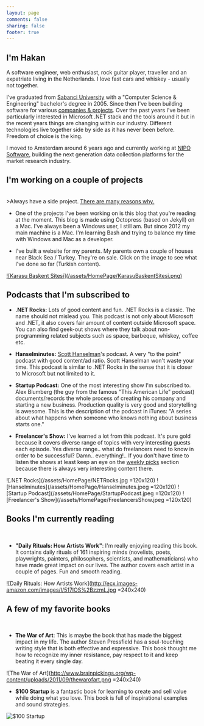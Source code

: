 ```yaml
---
layout: page
comments: false
sharing: false
footer: true
---
```


<h2 class="title">I'm Hakan</h2>

A software engineer, web enthusiast, rock guitar player, traveller and an expatriate living in the Netherlands. I love fast cars and whiskey - usually not together.

I’ve graduated from <a href="http://www.sabanciuniv.edu/en/" target="_blank">Sabanci University</a> with a "Computer Science & Engineering" bachelor's degree in 2005. Since then I've been building software for various <a href="{{ root_url }}/portfolio">companies & projects</a>. Over the past years I've been particularly interested in Microsoft .NET stack and the tools around it but in the recent years things are changing within our industry. Different technologies live together side by side as it has never been before. Freedom of choice is the king.

I moved to Amsterdam around 6 years ago and currently working at <a href="http://www.niposoftware.com/" target="_blank">NIPO Software</a>, building the next generation data collection platforms for the market research industry.

<h2 class="title">I'm working on a couple of projects</h2>
<br/>
>Always have a side project. 
<a href="http://www.scotthyoung.com/blog/2011/01/07/day-jobs-vs-side-projects/" target="_blank">There are many reasons why.</a>

* One of the projects I've been working on is this blog that you're reading at the moment. This blog is made using Octopress (based on Jekyll) on a Mac. I've always been a Windows user, I still am. But since 2012 my main machine is a Mac. I'm learning Bash and trying to balance my time with Windows and Mac as a developer.

* I've built a website for my parents. My parents own a couple of houses near Black Sea / Turkey. They're on sale. Click on the image to see what I've done so far (Turkish content).

<a href="http://www.karasubaskent.com/" target="_blank">
![Karasu Başkent Sitesi](/assets/HomePage/KarasuBaskentSitesi.png)
</a>

<h2 class="title">Podcasts that I'm subscribed to</h2>

* **.NET Rocks:** Lots of good content and fun. .NET Rocks is a classic. The name should not mislead you. This podcast is not only about Microsoft and .NET, it also covers fair amount of content outside Microsoft space. You can also find geek-out shows where they talk about non-programming related subjects such as space, barbeque, whiskey, coffee etc.

* **Hanselminutes:** <a href="http://www.hanselman.com/" target="_blank">Scott Hanselman</a>'s podcast. A very "to the point" podcast with good content/ad ratio. Scott Hanselman won't waste your time. This podcast is similar to .NET Rocks in the sense that it is closer to Microsoft but not limited to it.

* **Startup Podcast:** One of the most interesting show I'm subscribed to. Alex Blumberg (the guy from the famous "This American Life" podcast) documents/records the whole process of creating his company and starting a new business. Production quality is very good and storytelling is awesome. This is the description of the podcast in iTunes: "A series about what happens when someone who knows nothing about business starts one."

* **Freelancer's Show:** I've learned a lot from this podcast. It's pure gold because it covers diverse range of topics with very interesting guests each episode. Yes diverse range.. what do freelancers need to know in order to be successful? Damn.. everything!.. If you don't have time to listen the shows at least keep an eye on the <a href="http://devchat.tv/freelancers/picks" target="_blank">weekly picks</a> section because there is always very interesting content there.

![.NET Rocks](/assets/HomePage/NETRocks.jpg =120x120)
![Hanselminutes](/assets/HomePage/Hanselminutes.jpeg =120x120)
![Startup Podcast](/assets/HomePage/StartupPodcast.jpeg =120x120)
![Freelancer's Show](/assets/HomePage/FreelancersShow.jpeg =120x120)

<h2 class="title">Books I'm currently reading</h2>
<br />

* **"Daily Rituals: How Artists Work"**: I'm really enjoying reading this book. It contains daily rituals of 161 inspiring minds (novelists, poets, playwrights, painters, philosophers, scientists, and mathematicians) who have made great impact on our lives. The author covers each artist in a couple of pages. Fun and smooth reading.

![Daily Rituals: How Artists Work](http://ecx.images-amazon.com/images/I/517lOS%2BzzmL.jpg =240x240)

<h2 class="title">A few of my favorite books</h2>
<br />

* **The War of Art**: This is maybe the book that has made the biggest impact in my life. The author Steven Pressfield has a soul-touching writing style that is both effective and expressive. This book thought me how to recognize my inner resistance, pay respect to it and keep beating it every single day.

![The War of Art](http://www.brainpickings.org/wp-content/uploads/2011/09/thewarofart.png =240x240)

* **$100 Startup** is a fantastic book for learning to create and sell value while doing what you love. This book is full of inspirational examples and sound strategies. 

![$100 Startup](http://ecx.images-amazon.com/images/I/51xrSIGzOdL._SY344_PJ-v2,TopRight,1,0_SH20_BO1,204,203,200_.jpg)
